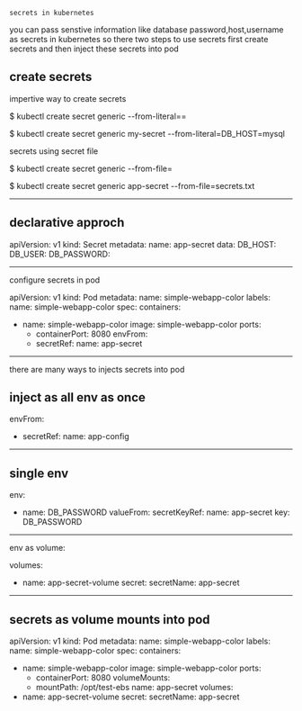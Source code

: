 	secrets in kubernetes

you can pass senstive information like database password,host,username as secrets in 
kubernetes  so there two steps to use secrets first create secrets and then inject these
secrets into pod

create secrets
--------------

impertive way to create secrets

 $ kubectl create secret generic <secret-name> --from-literal=<key>=<value>

 $ kubectl create secret generic my-secret --from-literal=DB_HOST=mysql


secrets using secret file

 $ kubectl create secret generic <secret-name> --from-file=<path-of-file>

 $ kubectl create secret generic app-secret --from-file=secrets.txt

------------------------------------------------------------------

declarative approch
-------------------

apiVersion: v1
kind: Secret
metadata:
  name: app-secret
data:
  DB_HOST:
  DB_USER:
  DB_PASSWORD:

----------------------

configure secrets in pod


apiVersion: v1
kind: Pod
metadata:
  name: simple-webapp-color
  labels:
    name: simple-webapp-color
spec:
  containers:
  - name: simple-webapp-color
    image: simple-webapp-color
    ports:
      - containerPort: 8080
    envFrom:
      - secretRef:
          name: app-secret
-----------------------------------------------------

there are many ways to injects secrets into pod

inject as all env as once
------------------------

envFrom:
  - secretRef:
      name: app-config

------------------------

single env 
----------

env:
  - name: DB_PASSWORD
    valueFrom:
      secretKeyRef:
        name: app-secret
        key: DB_PASSWORD

------------------------

env as volume:

volumes:
- name: app-secret-volume
  secret:
    secretName: app-secret

---------------

secrets as volume mounts into pod
---------------------------------


apiVersion: v1
kind: Pod
metadata:
  name: simple-webapp-color
  labels:
    name: simple-webapp-color
spec:
  containers:
  - name: simple-webapp-color
    image: simple-webapp-color
    ports:
      - containerPort: 8080
    volumeMounts:
    - mountPath: /opt/test-ebs
      name: app-secret
  volumes:
  - name: app-secret-volume
    secret:
      secretName: app-secret

